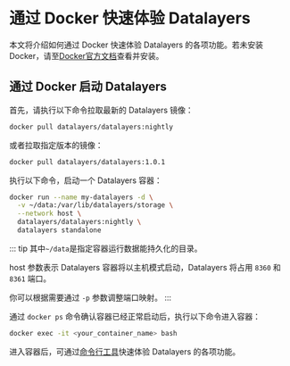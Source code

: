# 通过 Docker 快速体验 Datalayers

本文将介绍如何通过 Docker 快速体验 Datalayers 的各项功能。若未安装 Docker，请至<a href="https://docs.docker.com/get-docker/" target="_blank">Docker官方文档</a>查看并安装。


## 通过 Docker 启动 Datalayers

首先，请执行以下命令拉取最新的 Datalayers 镜像：

``` bash
docker pull datalayers/datalayers:nightly
```

或者拉取指定版本的镜像：

``` bash
docker pull datalayers/datalayers:1.0.1
```

执行以下命令，启动一个 Datalayers 容器：

``` bash
docker run --name my-datalayers -d \
  -v ~/data:/var/lib/datalayers/storage \
  --network host \
  datalayers/datalayers:nightly \
  datalayers standalone
```

::: tip
其中`~/data`是指定容器运行数据能持久化的目录。

host 参数表示 Datalayers 容器将以主机模式启动，Datalayers 将占用 `8360` 和 `8361` 端口。

你可以根据需要通过 `-p` 参数调整端口映射。
:::

通过 `docker ps` 命令确认容器已经正常启动后，执行以下命令进入容器：

``` bash
docker exec -it <your_container_name> bash
```

进入容器后，可通过[命令行工具](./command-line-tool.md)快速体验 Datalayers 的各项功能。
